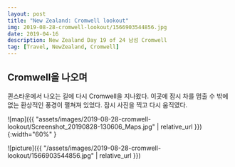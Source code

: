 ```yaml
---
layout: post
title: "New Zealand: Cromwell lookout"
img: 2019-08-28-cromwell-lookout/1566903544856.jpg
date: 2019-04-16
description: New Zealand Day 19 of 24 남섬 Cromwell 
tag: [Travel, NewZealand, Cromwell]
---
```


## Cromwell을 나오며

퀸스타운에서 나오는 길에 다시 Cromwell을 지나왔다. 이곳에 잠시 차를 멈출 수 밖에 없는 환상적인 풍경이 펼쳐져 있었다.
잠시 사진을 찍고 다시 움직였다.

![map]({{ "assets/images/2019-08-28-cromwell-lookout/Screenshot_20190828-130606_Maps.jpg" | relative_url }}){:width="60%" }

![picture]({{ "/assets/images/2019-08-28-cromwell-lookout/1566903544856.jpg" | relative_url }})
